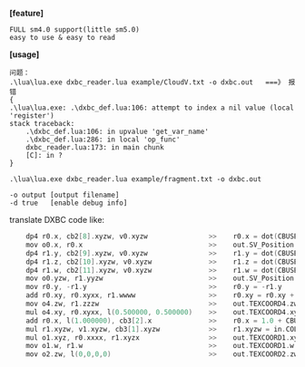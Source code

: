 **[feature]**

    FULL sm4.0 support(little sm5.0)
    easy to use & easy to read

**[usage]**

	问题：
	.\lua\lua.exe dxbc_reader.lua example/CloudV.txt -o dxbc.out   ===》 报错 
	{
	.\lua\lua.exe: .\dxbc_def.lua:106: attempt to index a nil value (local 'register')
	stack traceback:
        .\dxbc_def.lua:106: in upvalue 'get_var_name'
        .\dxbc_def.lua:286: in local 'op_func'
        dxbc_reader.lua:173: in main chunk
        [C]: in ?
	}

    .\lua\lua.exe dxbc_reader.lua example/fragment.txt -o dxbc.out

    -o output [output filename]
    -d true   [enable debug info]

translate DXBC code like:

```c
    dp4 r0.x, cb2[8].xyzw, v0.xyzw               >>    r0.x = dot(CBUSE_UB_LOCAL_MATRIX_IDX.u_mtxLP[0].xyzw, in.POSITION.xyzw)
    mov o0.x, r0.x                               >>    out.SV_Position.x = r0.x
    dp4 r1.y, cb2[9].xyzw, v0.xyzw               >>    r1.y = dot(CBUSE_UB_LOCAL_MATRIX_IDX.u_mtxLP[1].xyzw, in.POSITION.xyzw)
    dp4 r1.z, cb2[10].xyzw, v0.xyzw              >>    r1.z = dot(CBUSE_UB_LOCAL_MATRIX_IDX.u_mtxLP[2].xyzw, in.POSITION.xyzw)
    dp4 r1.w, cb2[11].xyzw, v0.xyzw              >>    r1.w = dot(CBUSE_UB_LOCAL_MATRIX_IDX.u_mtxLP[3].xyzw, in.POSITION.xyzw)
    mov o0.yzw, r1.yyzw                          >>    out.SV_Position.yzw = r1.yzw
    mov r0.y, -r1.y                              >>    r0.y = -r1.y
    add r0.xy, r0.xyxx, r1.wwww                  >>    r0.xy = r0.xy + r1.ww
    mov o4.zw, r1.zzzw                           >>    out.TEXCOORD4.zw = r1.zw
    mul o4.xy, r0.xyxx, l(0.500000, 0.500000)    >>    out.TEXCOORD4.xy = r0.xy * float2(0.5, 0.5)
    add r0.x, l(1.000000), cb3[2].x              >>    r0.x = 1.0 + CBUSE_UB_MODEL_MATERIAL_IDX.u_ambient.x
    mul r1.xyzw, v1.xyzw, cb3[1].xyzw            >>    r1.xyzw = in.COLOR.xyzw * CBUSE_UB_MODEL_MATERIAL_IDX.u_diffuse.xyzw
    mul o1.xyz, r0.xxxx, r1.xyzx                 >>    out.TEXCOORD1.xyz = r0.xxx * r1.xyz
    mov o1.w, r1.w                               >>    out.TEXCOORD1.w = r1.w
    mov o2.zw, l(0,0,0,0)                        >>    out.TEXCOORD2.zw = float2(0, 0)
```
